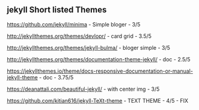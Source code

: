 ## jekyll Short listed Themes

https://github.com/jekyll/minima  - Simple bloger - 3/5

http://jekyllthemes.org/themes/devlopr/ - card grid - 3.5/5

http://jekyllthemes.org/themes/jekyll-bulma/  - bloger simple - 3/5

http://jekyllthemes.org/themes/documentation-theme-jekyll/ - doc - 2.5/5

https://jekyllthemes.io/theme/docs-responsive-documentation-or-manual-jekyll-theme - doc - 3.75/5

https://deanattali.com/beautiful-jekyll/ - with center img - 3/5

https://github.com/kitian616/jekyll-TeXt-theme - TEXT THEME - 4/5 - FIX
